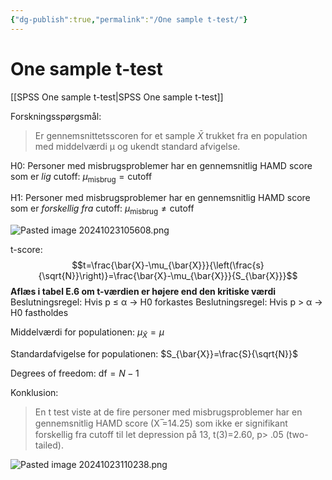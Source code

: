 ```yaml
---
{"dg-publish":true,"permalink":"/One sample t-test/"}
---
```


# One sample t-test
[[SPSS One sample t-test\|SPSS One sample t-test]]

Forskningsspørgsmål:
> Er gennemsnittetsscoren for et sample $\bar{X}$  trukket fra en population med middelværdi μ og ukendt standard afvigelse.

H0: Personer med misbrugsproblemer har en gennemsnitlig HAMD score som er *lig* cutoff: $μ_{\text{misbrug}} = \text{cutoff}$

H1: Personer med misbrugsproblemer har en gennemsnitlig HAMD score som er *forskellig fra* cutoff: $μ_{\text{misbrug}} \neq \text{cutoff}$


![Pasted image 20241023105608.png](/img/user/attachments/Pasted%20image%2020241023105608.png)

t-score: $$t=\frac{\bar{X}-\mu_{\bar{X}}}{\left(\frac{s}{\sqrt{N}}\right)}=\frac{\bar{X}-\mu_{\bar{X}}}{S_{\bar{X}}}$$
**Aflæs i tabel E.6 om t-værdien er højere end den kritiske værdi**
Beslutningsregel: Hvis p ≤ α -> H0 forkastes
Beslutningsregel: Hvis p > α -> H0 fastholdes

Middelværdi for populationen: $\mu_{\bar{X}}=\mu$

Standardafvigelse for populationen: $S_{\bar{X}}=\frac{S}{\sqrt{N}}$

Degrees of freedom: $\text{df} = N-1$

Konklusion:
> En t test viste at de fire personer med misbrugsproblemer har en gennemsnitlig HAMD score (X ̅=14.25) som ikke er signifikant forskellig fra cutoff til let depression på 13, t(3)=2.60,  p> .05 (two-tailed).

![Pasted image 20241023110238.png](/img/user/attachments/Pasted%20image%2020241023110238.png)